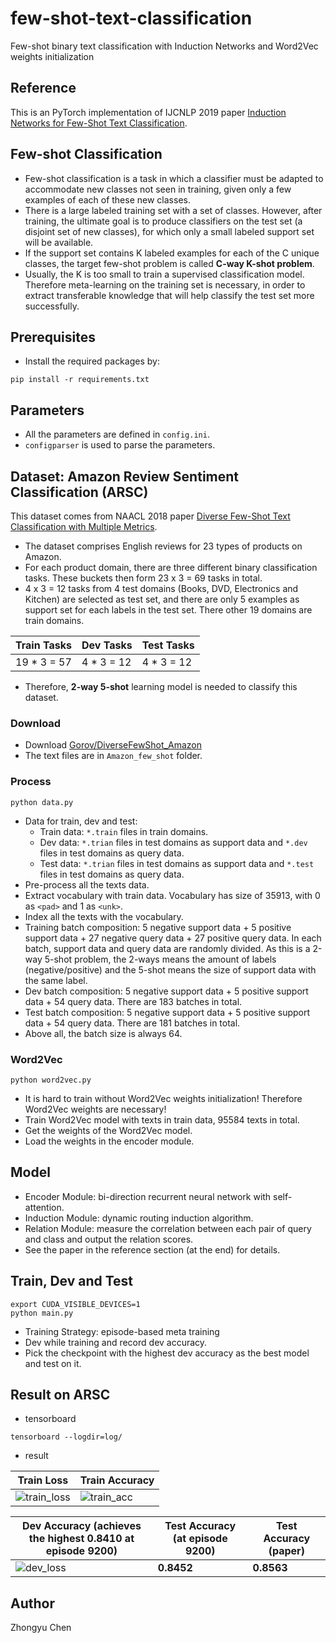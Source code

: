 # few-shot-text-classification

Few-shot binary text classification with Induction Networks and Word2Vec weights initialization

## Reference

This is an PyTorch implementation of IJCNLP 2019
paper [Induction Networks for Few-Shot Text Classification](https://arxiv.org/abs/1902.10482v2).

## Few-shot Classification

* Few-shot classification is a task in which a classifier must be adapted to accommodate new classes not seen in
  training, given only a few examples of each of these new classes.
* There is a large labeled training set with a set of classes. However, after training, the ultimate goal is to produce
  classifiers on the test set (a disjoint set of new classes), for which only a small labeled support set will be
  available.
* If the support set contains K labeled examples for each of the C unique classes, the target few-shot problem is
  called __C-way K-shot problem__.
* Usually, the K is too small to train a supervised classification model. Therefore meta-learning on the training set is
  necessary, in order to extract transferable knowledge that will help classify the test set more successfully.

## Prerequisites

* Install the required packages by:

```
pip install -r requirements.txt
```

## Parameters

* All the parameters are defined in `config.ini`.
* `configparser` is used to parse the parameters.

## Dataset: Amazon Review Sentiment Classification (ARSC)

This dataset comes from NAACL 2018
paper [Diverse Few-Shot Text Classification with Multiple Metrics](https://arxiv.org/abs/1805.07513v1).

* The dataset comprises English reviews for 23 types of products on Amazon.
* For each product domain, there are three different binary classification tasks. These buckets then form 23 x 3 = 69
  tasks in total.
* 4 x 3 = 12 tasks from 4 test domains (Books, DVD, Electronics and Kitchen) are selected as test set, and there are
  only 5 examples as support set for each labels in the test set. There other 19 domains are train domains.

| Train Tasks | Dev Tasks|Test Tasks|
| ------| ------|------|
| 19 * 3 = 57 | 4 * 3 = 12 |4 * 3 = 12 |

* Therefore, __2-way 5-shot__ learning model is needed to classify this dataset.

### Download

* Download [Gorov/DiverseFewShot_Amazon](https://github.com/Gorov/DiverseFewShot_Amazon)
* The text files are in `Amazon_few_shot` folder.

### Process

```
python data.py
```

* Data for train, dev and test:
    - Train data: `*.train` files in train domains.
    - Dev data: `*.trian` files in test domains as support data and `*.dev` files in test domains as query data.
    - Test data: `*.trian` files in test domains as support data and `*.test` files in test domains as query data.
* Pre-process all the texts data.
* Extract vocabulary with train data. Vocabulary has size of 35913, with 0 as `<pad>` and 1 as `<unk>`.
* Index all the texts with the vocabulary.
* Training batch composition: 5 negative support data + 5 positive support data + 27 negative query data + 27 positive
  query data. In each batch, support data and query data are randomly divided. As this is a 2-way 5-shot problem, the
  2-ways means the amount of labels (negative/positive) and the 5-shot means the size of support data with the same
  label.
* Dev batch composition: 5 negative support data + 5 positive support data + 54 query data. There are 183 batches in
  total.
* Test batch composition: 5 negative support data + 5 positive support data + 54 query data. There are 181 batches in
  total.
* Above all, the batch size is always 64.

### Word2Vec

```
python word2vec.py
```

* It is hard to train without Word2Vec weights initialization! Therefore Word2Vec weights are necessary!
* Train Word2Vec model with texts in train data, 95584 texts in total.
* Get the weights of the Word2Vec model.
* Load the weights in the encoder module.

## Model

* Encoder Module: bi-direction recurrent neural network with self-attention.
* Induction Module: dynamic routing induction algorithm.
* Relation Module: measure the correlation between each pair of query and class and output the relation scores.
* See the paper in the reference section (at the end) for details.

## Train, Dev and Test

```
export CUDA_VISIBLE_DEVICES=1
python main.py
```

* Training Strategy: episode-based meta training
* Dev while training and record dev accuracy.
* Pick the checkpoint with the highest dev accuracy as the best model and test on it.

## Result on ARSC

* tensorboard

```
tensorboard --logdir=log/
```

* result

| Train Loss | Train Accuracy |
| ------| ------|
| ![train_loss](pic/train_loss.png) | ![train_acc](pic/train_acc.png) |

| Dev Accuracy (achieves the highest 0.8410 at episode 9200)|Test Accuracy (at episode 9200) |Test Accuracy (paper)|
| ------|------| --- |
| ![dev_loss](pic/dev_acc.png) |__0.8452__ |__0.8563__ |

## Author

Zhongyu Chen

